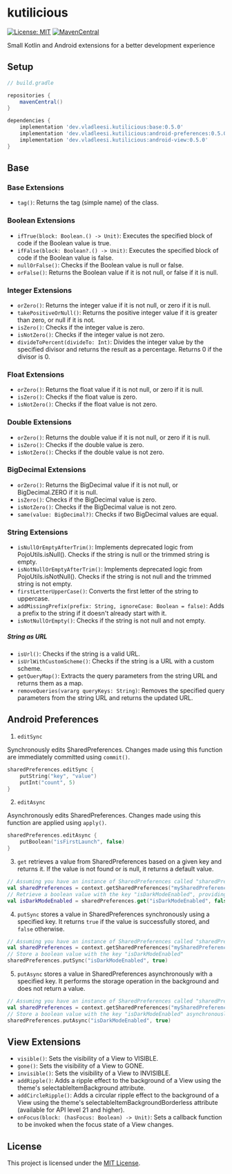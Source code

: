 # kutilicious

[![License: MIT](https://img.shields.io/badge/License-MIT-brightgreen.svg?style=flat-square)](LICENSE) [![MavenCentral](https://img.shields.io/maven-central/v/dev.vladleesi.kutilicious/base?versionPrefix=0.5.0&color=blue&style=flat-square)](https://central.sonatype.com/namespace/dev.vladleesi.kutilicious)

Small Kotlin and Android extensions for a better development experience

## Setup

``` groovy
// build.gradle

repositories {
    mavenCentral()
}

dependencies {
    implementation 'dev.vladleesi.kutilicious:base:0.5.0'
    implementation 'dev.vladleesi.kutilicious:android-preferences:0.5.0'
    implementation 'dev.vladleesi.kutilicious:android-view:0.5.0'
}
```

## Base

### Base Extensions
- `tag()`: Returns the tag (simple name) of the class.
### Boolean Extensions
- `ifTrue(block: Boolean.() -> Unit)`: Executes the specified block of code if the Boolean value is true.
- `ifFalse(block: Boolean?.() -> Unit)`: Executes the specified block of code if the Boolean value is false.
- `nullOrFalse()`: Checks if the Boolean value is null or false.
- `orFalse()`: Returns the Boolean value if it is not null, or false if it is null.
### Integer Extensions
- `orZero()`: Returns the integer value if it is not null, or zero if it is null.
- `takePositiveOrNull()`: Returns the positive integer value if it is greater than zero, or null if it is not.
- `isZero()`: Checks if the integer value is zero.
- `isNotZero()`: Checks if the integer value is not zero.
- `divideToPercent(divideTo: Int)`: Divides the integer value by the specified divisor and returns the result as a percentage. Returns 0 if the divisor is 0.
### Float Extensions
- `orZero()`: Returns the float value if it is not null, or zero if it is null.
- `isZero()`: Checks if the float value is zero.
- `isNotZero()`: Checks if the float value is not zero.
### Double Extensions
- `orZero()`: Returns the double value if it is not null, or zero if it is null.
- `isZero()`: Checks if the double value is zero.
- `isNotZero()`: Checks if the double value is not zero.
### BigDecimal Extensions
- `orZero()`: Returns the BigDecimal value if it is not null, or BigDecimal.ZERO if it is null.
- `isZero()`: Checks if the BigDecimal value is zero.
- `isNotZero()`: Checks if the BigDecimal value is not zero.
- `same(value: BigDecimal?)`: Checks if two BigDecimal values are equal.
### String Extensions
- `isNullOrEmptyAfterTrim()`: Implements deprecated logic from PojoUtils.isNull(). Checks if the string is null or the trimmed string is empty.
- `isNotNullOrEmptyAfterTrim()`: Implements deprecated logic from PojoUtils.isNotNull(). Checks if the string is not null and the trimmed string is not empty.
- `firstLetterUpperCase()`: Converts the first letter of the string to uppercase.
- `addMissingPrefix(prefix: String, ignoreCase: Boolean = false)`: Adds a prefix to the string if it doesn't already start with it.
- `isNotNullOrEmpty()`: Checks if the string is not null and not empty.
##### String as URL
- `isUrl()`: Checks if the string is a valid URL.
- `isUrlWithCustomScheme()`: Checks if the string is a URL with a custom scheme.
- `getQueryMap()`: Extracts the query parameters from the string URL and returns them as a map.
- `removeQueries(vararg queryKeys: String)`: Removes the specified query parameters from the string URL and returns the updated URL.

## Android Preferences

1. `editSync`

Synchronously edits SharedPreferences. Changes made using this function are immediately committed using `commit()`.

```kotlin
sharedPreferences.editSync {
    putString("key", "value")
    putInt("count", 5)
}
```

2. `editAsync`

Asynchronously edits SharedPreferences. Changes made using this function are applied using `apply()`.

```kotlin
sharedPreferences.editAsync {
    putBoolean("isFirstLaunch", false)
}
```

3. `get` retrieves a value from SharedPreferences based on a given key and returns it. If the value is not found or is null, it returns a default value.
```kotlin
// Assuming you have an instance of SharedPreferences called "sharedPrefs"
val sharedPreferences = context.getSharedPreferences("mySharedPreferences", Context.MODE_PRIVATE)
// Retrieve a boolean value with the key "isDarkModeEnabled", providing a default value of false
val isDarkModeEnabled = sharedPreferences.get("isDarkModeEnabled", false)
```

4. `putSync` stores a value in SharedPreferences synchronously using a specified key. It returns `true` if the value is successfully stored, and `false` otherwise.
```kotlin
// Assuming you have an instance of SharedPreferences called "sharedPrefs"
val sharedPreferences = context.getSharedPreferences("mySharedPreferences", Context.MODE_PRIVATE)
// Store a boolean value with the key "isDarkModeEnabled"
sharedPreferences.putSync("isDarkModeEnabled", true)
```

5. `putAsync` stores a value in SharedPreferences asynchronously with a specified key. It performs the storage operation in the background and does not return a value.
```kotlin
// Assuming you have an instance of SharedPreferences called "sharedPrefs"
val sharedPreferences = context.getSharedPreferences("mySharedPreferences", Context.MODE_PRIVATE)
// Store a boolean value with the key "isDarkModeEnabled" asynchronously
sharedPreferences.putAsync("isDarkModeEnabled", true)
```

## View Extensions

- `visible()`: Sets the visibility of a View to VISIBLE.
- `gone()`: Sets the visibility of a View to GONE.
- `invisible()`: Sets the visibility of a View to INVISIBLE.
- `addRipple()`: Adds a ripple effect to the background of a View using the theme's selectableItemBackground attribute.
- `addCircleRipple()`: Adds a circular ripple effect to the background of a View using the theme's selectableItemBackgroundBorderless attribute (available for API level 21 and higher).
- `onFocus(block: (hasFocus: Boolean) -> Unit)`: Sets a callback function to be invoked when the focus state of a View changes.

## License

This project is licensed under the [MIT License](LICENSE).